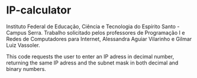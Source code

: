 # IP-calculator
Instituto Federal de Educação, Ciência e Tecnologia do Espírito Santo - Campus Serra. Trabalho solicitado pelos professores de Programação I e Redes de Computadores para Internet, Alessandra Aguiar Vilarinho e Gilmar Luiz Vassoler.

This code requests the user to enter an IP adress in decimal number, returning the same IP adress and the subnet mask in both decimal and binary numbers.
